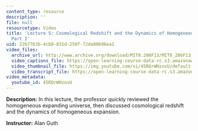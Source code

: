 ```yaml
---
content_type: resource
description: ''
file: null
resourcetype: Video
title: 'Lecture 5: Cosmological Redshift and the Dynamics of Homogeneous Expansion,
  Part I'
uid: 22b7763b-4cb8-831d-250f-72da00b96ea1
video_files:
  archive_url: http://www.archive.org/download/MIT8.286F13/MIT8_286F13_lec05_300k.mp4
  video_captions_file: https://open-learning-course-data-rc.s3.amazonaws.com/8-286-the-early-universe-fall-2013/1bcd69cdc8435384ac4f1debd61b4952_45RQrWHzovU.vtt
  video_thumbnail_file: https://img.youtube.com/vi/45RQrWHzovU/default.jpg
  video_transcript_file: https://open-learning-course-data-rc.s3.amazonaws.com/8-286-the-early-universe-fall-2013/cb950383a94305d1894010ba577ec20b_45RQrWHzovU.pdf
video_metadata:
  youtube_id: 45RQrWHzovU
---
```


**Description:** In this lecture, the professor quickly reviewed the homogeneous expanding universe, then discussed cosmological redshift and the dynamics of homogeneous expansion.

**Instructor:** Alan Guth